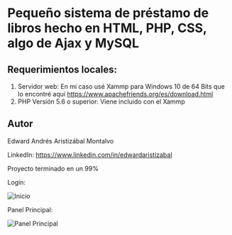 # Pequeño sistema de préstamo de libros hecho en HTML, PHP, CSS, algo de Ajax y MySQL

## Requerimientos locales:

1. Servidor web: En mi caso usé Xammp para Windows 10 de 64 Bits que lo encontré aquí https://www.apachefriends.org/es/download.html
2. PHP Versión 5.6 o superior: Viene incluido con el Xammp

## Autor
Edward Andrés Aristizábal Montalvo 

LinkedIn: https://www.linkedin.com/in/edwardaristizabal

Proyecto terminado en un 99%

Login:

![Inicio](https://user-images.githubusercontent.com/16364468/132113838-8d3cb504-be36-4994-bcc9-a81849f1dd5d.jpg)

Panel Principal:

![Panel Principal](https://user-images.githubusercontent.com/16364468/132113864-bf26d5d1-2ec5-4c78-98ee-4cd5759e1b02.jpg)
